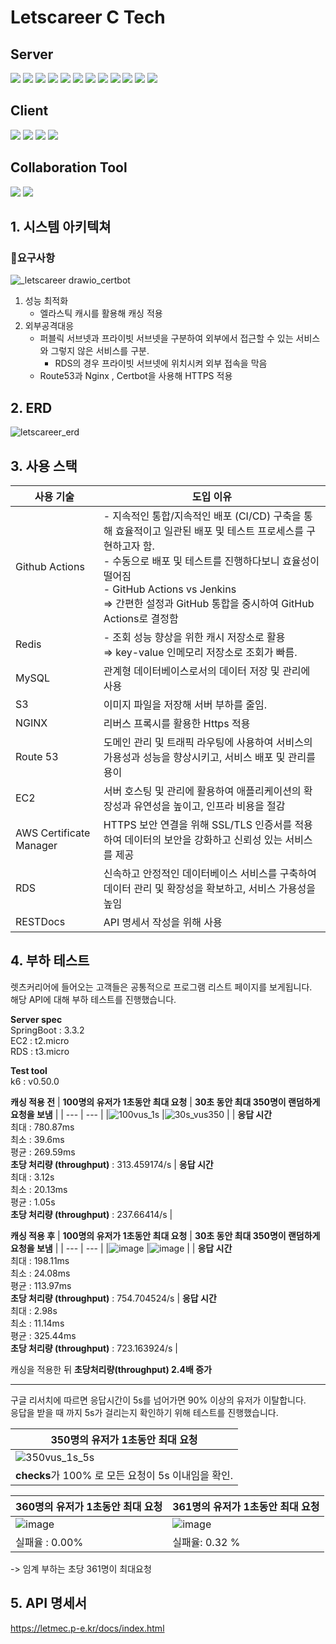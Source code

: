 # Letscareer C Tech

## Server
<img src="https://img.shields.io/badge/java-007396?style=flat-square&logo=OpenJDK&logoColor=white"> <img src="https://img.shields.io/badge/Spring-6DB33F?style=flat-square&logo=Spring&logoColor=white">
<img src="https://img.shields.io/badge/springboot-6DB33F?style=flat-square&logo=springboot&logoColor=white">
<img src="https://img.shields.io/badge/Spring Security-6DB33F?style=flat-square&logo=Spring Security&logoColor=white">
<img src="https://img.shields.io/badge/JUnit5-25A162?style=flat-square&logo=JUnit5&logoColor=white">
<img src="https://img.shields.io/badge/Hibernate-59666C?style=flat-square&logo=Hibernate&logoColor=white">
<img src="https://img.shields.io/badge/MySQL-4479A1?style=flat-square&logo=MySQL&logoColor=white">
<img src="https://img.shields.io/badge/Redis-DC382D?style=flat-square&logo=Redis&logoColor=white"> 
<img src="https://img.shields.io/badge/nginx-%23009639.svg?style=flat-square&logo=nginx&logoColor=white">
<img src="https://img.shields.io/badge/GitHub Actions-2088FF?style=flat-square&logo=GitHub Actions&logoColor=white">
<img src="https://img.shields.io/badge/Amazon%20EC2-FF9900?style=flat-square&logo=Amazon%20EC2&logoColor=white">
<img src="https://img.shields.io/badge/Amazon%20S3-569A31?style=flat-square&logo=Amazon%20S3&logoColor=white">


## Client
<img src="https://img.shields.io/badge/React-61DAFB?style=flat-square&logo=React&logoColor=black"/> <img src="https://img.shields.io/badge/Typescript-3178C6?style=flat-square&logo=Typescript&logoColor=white"/> <img src="https://img.shields.io/badge/Tailwind CSS-06B6D4?style=flat-square&logo=Tailwind CSS&logoColor=white"/>
<img src="https://img.shields.io/badge/Vercel-000000?style=flat-square&logo=Vercel&logoColor=white"/>

## Collaboration Tool
<img src="https://img.shields.io/badge/Git-F05032?style=flat-square&logo=git&logoColor=white"/> <img src="https://img.shields.io/badge/GitHub-181717?style=flat-square&logo=GitHub&logoColor=white"/>

## 1. 시스템 아키텍쳐
### 📄요구사항

![_letscareer drawio_certbot](https://github.com/user-attachments/assets/fee1e008-4718-4a34-bcb4-eb11de27c5fe)

1. 성능 최적화
   - 엘라스틱 캐시를 활용해 캐싱 적용
2. 외부공격대응
   - 퍼블릭 서브넷과 프라이빗 서브넷을 구분하여 외부에서 접근할 수 있는 서비스와 그렇지 않은 서비스를 구분.
     - RDS의 경우 프라이빗 서브넷에 위치시켜 외부 접속을 막음
   - Route53과 Nginx , Certbot을 사용해 HTTPS 적용
  

## 2. ERD
![letscareer_erd](https://github.com/user-attachments/assets/1cb569cd-1514-40aa-aefc-38d92c5498c5)

## 3. 사용 스택
| 사용 기술                   | 도입 이유                                                                                                                                                                                       |
|-------------------------|---------------------------------------------------------------------------------------------------------------------------------------------------------------------------------------------|
| Github Actions          | - 지속적인 통합/지속적인 배포 (CI/CD) 구축을 통해 효율적이고 일관된 배포 및 테스트 프로세스를 구현하고자 함.</br> - 수동으로 배포 및 테스트를 진행하다보니 효율성이 떨어짐</br> - GitHub Actions vs Jenkins</br>⇒ 간편한 설정과 GitHub 통합을 중시하여 GitHub Actions로 결정함 |
| Redis                   | - 조회 성능 향상을 위한 캐시 저장소로 활용</br> ⇒ key-value 인메모리 저장소로 조회가 빠름.</br>                                                                                                                        |                                                                                                
| MySQL                   | 관계형 데이터베이스로서의 데이터 저장 및 관리에 사용                                                                                                                                                               |
| S3                      | 이미지 파일을 저장해 서버 부하를 줄임.                                                                                                                                                                      |
| NGINX                   | 리버스 프록시를 활용한 Https 적용                                                                                                                                                                       |
| Route 53                | 도메인 관리 및 트래픽 라우팅에 사용하여 서비스의 가용성과 성능을 향상시키고, 서비스 배포 및 관리를 용이                                                                                                                                 |
| EC2                     | 서버 호스팅 및 관리에 활용하여 애플리케이션의 확장성과 유연성을 높이고, 인프라 비용을 절감                                                                                                                                         |
| AWS Certificate Manager | HTTPS 보안 연결을 위해 SSL/TLS 인증서를 적용하여 데이터의 보안을 강화하고 신뢰성 있는 서비스를 제공                                                                                                                              |
| RDS                     | 신속하고 안정적인 데이터베이스 서비스를 구축하여 데이터 관리 및 확장성을 확보하고, 서비스 가용성을 높임                                                                                                                                  | |
| RESTDocs                | API 명세서 작성을 위해 사용                                                                                                                                                                           |


## 4. 부하 테스트
렛츠커리어에 들어오는 고객들은 공통적으로 프로그램 리스트 페이지를 보게됩니다.</br>
해당 API에 대해 부하 테스트를 진행했습니다. 

**Server spec**
</br>SpringBoot : 3.3.2
</br>EC2 : t2.micro
</br>RDS : t3.micro

**Test tool**
</br>k6 : v0.50.0

**캐싱 적용 전**
| **100명의 유저가 1초동안 최대 요청** | **30초 동안 최대 350명이 랜덤하게 요청을 보냄** |
| --- | --- |
|![100vus_1s](https://github.com/user-attachments/assets/82971f83-5ce0-4d7c-a17a-c2427d23896b) |![30s_vus350](https://github.com/user-attachments/assets/0aafcc43-e310-445f-8d0b-6ec2e181f276)  |
| **응답 시간** </br> 최대 : 780.87ms </br> 최소 : 39.6ms </br> 평균 : 269.59ms </br> **초당 처리량 (throughput)** : 313.459174/s | **응답 시간** </br> 최대 : 3.12s </br> 최소 : 20.13ms </br>평균 : 1.05s </br> **초당 처리량 (throughput)** : 237.66414/s |


**캐싱 적용 후**
| **100명의 유저가 1초동안 최대 요청** | **30초 동안 최대 350명이 랜덤하게 요청을 보냄** |
| --- | --- |
|![image](https://github.com/user-attachments/assets/0c936966-85e4-4c2b-afe7-90696329e54a) |![image](https://github.com/user-attachments/assets/c0503e16-94eb-4d60-9e64-6017e228ccb5) |
| **응답 시간** </br> 최대 : 198.11ms </br> 최소 : 24.08ms </br> 평균 : 113.97ms </br> **초당 처리량 (throughput)** : 754.704524/s | **응답 시간** </br> 최대 : 2.98s </br> 최소 : 11.14ms </br>평균 : 325.44ms </br> **초당 처리량 (throughput)** : 723.163924/s |


캐싱을 적용한 뒤 **초당처리량(throughput) 2.4배 증가**


---

구글 리서치에 따르면 응답시간이 5s를 넘어가면 90% 이상의 유저가 이탈합니다. </br>
응답을 받을 때 까지 5s가 걸리는지 확인하기 위해 테스트를 진행했습니다.

| **350명의 유저가 1초동안 최대 요청** |
| --- |
|![350vus_1s_5s](https://github.com/user-attachments/assets/58a29124-ba6c-4b5f-8f98-962083f180b2)|
| **checks**가 100% 로 모든 요청이 5s 이내임을 확인. |

| **360명의 유저가 1초동안 최대 요청** | **361명의 유저가 1초동안 최대 요청** |
| --- | --- |
|![image](https://github.com/user-attachments/assets/ba9fb686-b35f-4a42-a3ef-e9abd7398d07)  |![image](https://github.com/user-attachments/assets/97e67f90-86b8-4029-a3fc-2e188434e253)  |
| 실패율 : 0.00%  | 실패율: 0.32 % |

-> 임계 부하는 초당 361명이 최대요청


## 5. API 명세서
https://letmec.p-e.kr/docs/index.html


